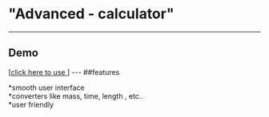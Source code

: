 <h1>"Advanced - calculator"</h1>

---

<h2>Demo</h2>
[<a href="https://chetu002coder.github.io/Advanced-calculator-/">click here to use </a>]
---
##features

*smooth user interface <br>
*converters like mass, time, length , etc..<br>
*user friendly



